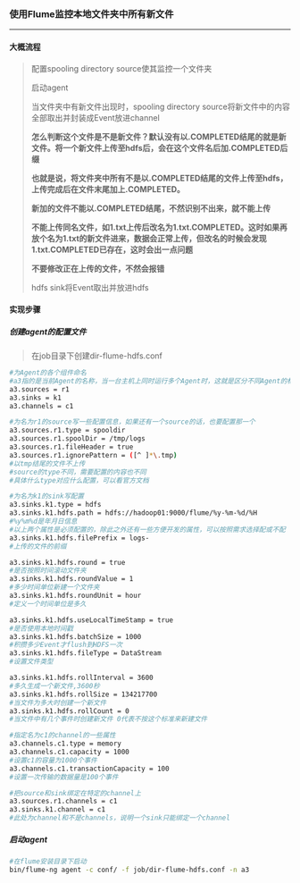### 使用Flume监控本地文件夹中所有新文件

***

#### 大概流程

> 配置spooling directory source使其监控一个文件夹
>
> 启动agent
>
> 当文件夹中有新文件出现时，spooling directory source将新文件中的内容全部取出并封装成Event放进channel
>
> **怎么判断这个文件是不是新文件？默认没有以.COMPLETED结尾的就是新文件。将一个新文件上传至hdfs后，会在这个文件名后加.COMPLETED后缀**
>
> **也就是说，将文件夹中所有不是以.COMPLETED结尾的文件上传至hdfs，上传完成后在文件末尾加上.COMPLETED。**
>
> **新加的文件不能以.COMPLETED结尾，不然识别不出来，就不能上传**
>
> **不能上传同名文件，如1.txt上传后改名为1.txt.COMPLETED。这时如果再放个名为1.txt的新文件进来，数据会正常上传，但改名的时候会发现1.txt.COMPLETED已存在，这时会出一点问题**
>
> **不要修改正在上传的文件，不然会报错**
>
> hdfs sink将Event取出并放进hdfs



#### 实现步骤

##### 创建agent的配置文件

> 在job目录下创建dir-flume-hdfs.conf

``` bash
#为Agent的各个组件命名
#a3指的是当前Agent的名称，当一台主机上同时运行多个Agent时，这就是区分不同Agent的标识
a3.sources = r1
a3.sinks = k1
a3.channels = c1

#为名为r1的source写一些配置信息，如果还有一个source的话，也要配置那一个
a3.sources.r1.type = spooldir
a3.sources.r1.spoolDir = /tmp/logs
a3.sources.r1.fileHeader = true
a3.sources.r1.ignorePattern = ([^ ]*\.tmp)
#以tmp结尾的文件不上传
#source的type不同，需要配置的内容也不同
#具体什么type对应什么配置，可以看官方文档

#为名为k1的sink写配置
a3.sinks.k1.type = hdfs
a3.sinks.k1.hdfs.path = hdfs://hadoop01:9000/flume/%y-%m-%d/%H
#%y%m%d是年月日信息
#以上两个属性是必须配置的，除此之外还有一些方便开发的属性，可以按照需求选择配或不配
a3.sinks.k1.hdfs.filePrefix = logs- 
#上传的文件的前缀

a3.sinks.k1.hdfs.round = true 
#是否按照时间滚动文件夹
a3.sinks.k1.hdfs.roundValue = 1 
#多少时间单位新建一个文件夹
a3.sinks.k1.hdfs.roundUnit = hour 
#定义一个时间单位是多久

a3.sinks.k1.hdfs.useLocalTimeStamp = true 
#是否使用本地时间戳
a3.sinks.k1.hdfs.batchSize = 1000 
#积攒多少Event才flush到HDFS一次
a3.sinks.k1.hdfs.fileType = DataStream 
#设置文件类型

a3.sinks.k1.hdfs.rollInterval = 3600 
#多久生成一个新文件,3600秒
a3.sinks.k1.hdfs.rollSize = 134217700 
#当文件为多大时创建一个新文件
a3.sinks.k1.hdfs.rollCount = 0 
#当文件中有几个事件时创建新文件 0代表不按这个标准来新建文件

#指定名为c1的channel的一些属性
a3.channels.c1.type = memory
a3.channels.c1.capacity = 1000 
#设置c1的容量为1000个事件
a3.channels.c1.transactionCapacity = 100 
#设置一次传输的数据量是100个事件

#把source和sink绑定在特定的channel上 
a3.sources.r1.channels = c1
a3.sinks.k1.channel = c1 
#此处为channel和不是channels，说明一个sink只能绑定一个channel
```



##### 启动agent

```bash
#在flume安装目录下启动
bin/flume-ng agent -c conf/ -f job/dir-flume-hdfs.conf -n a3
```

